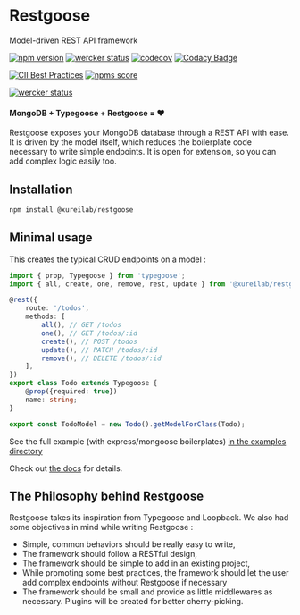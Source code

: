 # Restgoose
Model-driven REST API framework

[![npm version](https://img.shields.io/npm/v/%40xureilab%2Frestgoose.svg)](https://www.npmjs.com/package/@xureilab/restgoose)
[![wercker status](https://app.wercker.com/status/8ae5627cc2fb406638c44d6784b02815/s/master "wercker status")](https://app.wercker.com/project/byKey/8ae5627cc2fb406638c44d6784b02815)
[![codecov](https://codecov.io/gh/xurei/restgoose/branch/master/graphs/badge.svg)](https://codecov.io/gh/xurei/restgoose)
[![Codacy Badge](https://api.codacy.com/project/badge/Grade/91cdb5b6e3444a7b91949a022bf650f2)](https://www.codacy.com/app/xurei/restgoose?utm_source=github.com&amp;utm_medium=referral&amp;utm_content=xurei/restgoose&amp;utm_campaign=Badge_Grade)

[![CII Best Practices](https://img.shields.io/cii/summary/2181.svg)](https://bestpractices.coreinfrastructure.org/projects/2181)
[![npms score](https://badges.npms.io/%40xureilab%2Frestgoose.svg)](https://npms.io/search?q=%40xureilab%2Frestgoose)

[![wercker status](https://app.wercker.com/status/8ae5627cc2fb406638c44d6784b02815/m/master "wercker status")](https://app.wercker.com/project/byKey/8ae5627cc2fb406638c44d6784b02815)


#### MongoDB + Typegoose + Restgoose = ❤️️

Restgoose exposes your MongoDB database through a REST API with ease. 
It is driven by the model itself, which reduces the boilerplate code necessary to write simple endpoints.
It is open for extension, so you can add complex logic easily too.

## Installation

```bash
npm install @xureilab/restgoose
```

## Minimal usage
This creates the typical CRUD endpoints on a model : 
```typescript
import { prop, Typegoose } from 'typegoose';
import { all, create, one, remove, rest, update } from '@xureilab/restgoose';

@rest({
    route: '/todos',
    methods: [
        all(), // GET /todos
        one(), // GET /todos/:id
        create(), // POST /todos
        update(), // PATCH /todos/:id
        remove(), // DELETE /todos/:id
    ],
})
export class Todo extends Typegoose {
    @prop({required: true})
    name: string;
}

export const TodoModel = new Todo().getModelForClass(Todo);
```
See the full example (with express/mongoose boilerplates) [in the examples directory](./examples)

Check out [the docs](docs/index.md) for details. 

## The Philosophy behind Restgoose
Restgoose takes its inspiration from Typegoose and Loopback.
We also had some objectives in mind while writing Restgoose :
- Simple, common behaviors should be really easy to write,
- The framework should follow a RESTful design,
- The framework should be simple to add in an existing project,
- While promoting some best practices, the framework should let the user add 
  complex endpoints without Restgoose if necessary
- The framework should be small and provide as little middlewares as necessary. 
  Plugins will be created for better cherry-picking. 

